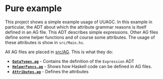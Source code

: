 # Pure example

This project shows a simple example usage of UUAGC. In this example in particular, the ADT about which the attribute grammar reasons is itself defined in an AG file.
This ADT describes simple expressions. Other AG files define some helper functions and of course some attributes. The usage of these attributes is show in `src/Main.hs`.

All AG files are placed in [src/AG](src/AG). This is what they do:

- **[`DataTypes.ag`](src/AG/DataTypes.ag)** - Contains the definition of the `Expression` ADT
- **[`HelperFuncs.ag`](src/AG/HelperFuncs.ag)** - Shows how Haskell code can be defined in AG files.
- **[`Attributes.ag`](src/AG/Attributes.ag)** - Defines the attributes
